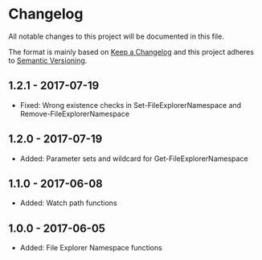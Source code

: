 # Changelog

All notable changes to this project will be documented in this file.

The format is mainly based on [Keep a Changelog](http://keepachangelog.com/)
and this project adheres to [Semantic Versioning](http://semver.org/).


## 1.2.1 - 2017-07-19

* Fixed: Wrong existence checks in Set-FileExplorerNamespace and Remove-FileExplorerNamespace


## 1.2.0 - 2017-07-19

* Added: Parameter sets and wildcard for Get-FileExplorerNamespace


## 1.1.0 - 2017-06-08

* Added: Watch path functions


## 1.0.0 - 2017-06-05

* Added: File Explorer Namespace functions
